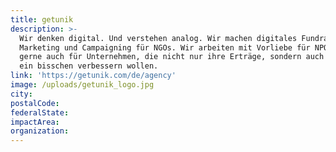 ```yaml
---
title: getunik
description: >-
  Wir denken digital. Und verstehen analog. Wir machen digitales Fundraising,
  Marketing und Campaigning für NGOs. Wir arbeiten mit Vorliebe für NPOs, aber
  gerne auch für Unternehmen, die nicht nur ihre Erträge, sondern auch die Welt
  ein bisschen verbessern wollen. 
link: 'https://getunik.com/de/agency'
image: /uploads/getunik_logo.jpg
city:
postalCode:
federalState:
impactArea:
organization:
---
```


